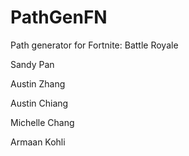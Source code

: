 # PathGenFN

Path generator for Fortnite: Battle Royale

Sandy Pan

Austin Zhang

Austin Chiang

Michelle Chang

Armaan Kohli

